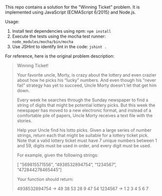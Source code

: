 This repo contains a solution for the "Winning Ticket" problem. It is implemented using JavaScript (ECMAScript 6/2015) and Node.js.

Usage:

1. Install test dependencies using npm: `npm install`
2. Execute the tests using the mocha test runner: `node_modules/mocha/bin/mocha`
3. Use JSHint to identify lint in the code: `jshint .`

For reference, here is the original problem description:

> Winning Ticket!
>
> Your favorite uncle, Morty, is crazy about the lottery and even crazier about how he picks his “lucky” numbers. And even though his “never fail” strategy has yet to succeed, Uncle Morty doesn't let that get him down.
>
> Every week he searches through the Sunday newspaper to find a string of digits that might be potential lottery picks. But this week the newspaper has moved to a new electronic format, and instead of a comfortable pile of papers, Uncle Morty receives a text file with the stories.
>
> Help your Uncle find his lotto picks. Given a large series of number strings, return each that might be suitable for a lottery ticket pick. Note that a valid lottery ticket must have 7 unique numbers between 1 and 59, digits must be used in order, and every digit must be used.
>
> For example, given the following strings:
>
> [ "569815571556", “4938532894754”, “1234567”, “472844278465445”]
>
> Your function should return:
>
> 4938532894754 -> 49 38 53 28 9 47 54
> 1234567 -> 1 2 3 4 5 6 7
